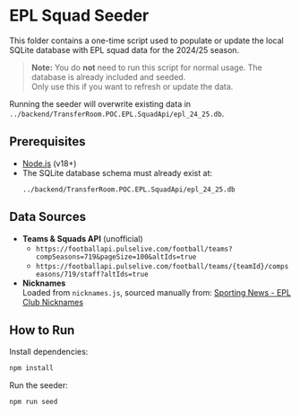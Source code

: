 # EPL Squad Seeder

This folder contains a one-time script used to populate or update the local SQLite database with EPL squad data for the 2024/25 season.

> **Note:** You do **not** need to run this script for normal usage. The database is already included and seeded.  
> Only use this if you want to refresh or update the data.

Running the seeder will overwrite existing data in `../backend/TransferRoom.POC.EPL.SquadApi/epl_24_25.db`.

## Prerequisites

- [Node.js](https://nodejs.org/) (v18+)
- The SQLite database schema must already exist at:
  ```
  ../backend/TransferRoom.POC.EPL.SquadApi/epl_24_25.db
  ```

## Data Sources

- **Teams & Squads API** (unofficial)
  - `https://footballapi.pulselive.com/football/teams?compSeasons=719&pageSize=100&altIds=true`
  - `https://footballapi.pulselive.com/football/teams/{teamId}/compseasons/719/staff?altIds=true`
- **Nicknames**  
  Loaded from `nicknames.js`, sourced manually from: [Sporting News - EPL Club Nicknames](https://www.sportingnews.com/us/soccer/news/premier-league-club-nicknames-full-list-2023-24-season/cxspzffyvk948qt2dhkfzk9c)

## How to Run

Install dependencies:
```sh
npm install
```

Run the seeder:
```sh
npm run seed
```